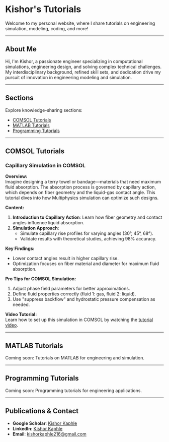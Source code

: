 # Kishor's Tutorials

Welcome to my personal website, where I share tutorials on engineering simulation, modeling, coding, and more!

---

## About Me

Hi, I'm Kishor, a passionate engineer specializing in computational simulations, engineering design, and solving complex technical challenges. My interdisciplinary background, refined skill sets, and dedication drive my pursuit of innovation in engineering modeling and simulation.

---

## Sections
Explore knowledge-sharing sections:
- [COMSOL Tutorials](comsol.html)
- [MATLAB Tutorials](matlab.html)
- [Programming Tutorials](programming.html)

---

## COMSOL Tutorials

### Capillary Simulation in COMSOL

**Overview:**  
Imagine designing a terry towel or bandage—materials that need maximum fluid absorption. The absorption process is governed by capillary action, which depends on fiber geometry and the liquid-gas contact angle. This tutorial dives into how Multiphysics simulation can optimize such designs.

**Content:**  
1. **Introduction to Capillary Action**: Learn how fiber geometry and contact angles influence liquid absorption.  
2. **Simulation Approach**:  
   - Simulate capillary rise profiles for varying angles (30°, 45°, 68°).  
   - Validate results with theoretical studies, achieving 98% accuracy.

**Key Findings:**  
- Lower contact angles result in higher capillary rise.  
- Optimization focuses on fiber material and diameter for maximum fluid absorption.

**Pro Tips for COMSOL Simulation:**  
1. Adjust phase field parameters for better approximations.  
2. Define fluid properties correctly (fluid 1: gas, fluid 2: liquid).  
3. Use "suppress backflow" and hydrostatic pressure compensation as needed.

**Video Tutorial:**  
Learn how to set up this simulation in COMSOL by watching the [tutorial video](videos/comsol_capillary_simulation.mp4).

---

## MATLAB Tutorials

Coming soon: Tutorials on MATLAB for engineering and simulation.

---

## Programming Tutorials

Coming soon: Programming tutorials for engineering applications.

---

## Publications & Contact

- **Google Scholar**: [Kishor Kaphle](https://scholar.google.com)
- **LinkedIn**: [Kishor Kaphle](https://www.linkedin.com/in/kishorkaphle/)
- **Email**: kishorkaphle216@gmail.com
